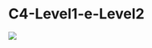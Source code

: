 # C4-Level1-e-Level2
[![](https://mermaid.ink/img/pako:eNqlVO-L2kAQ_VeGRagHIvGMXiL0g9qjFNpSTgqlBMpqJnFhsyu7m9NU_N87iVmNtfepEnDyMvPem9kfR7bRKbIZA1iGS60cHlyioPk54STCqrIOC2i_QSp4bngBmTbwFV0mxcHnP1OG2Rlh8ddClyrlpuqvgwEkrE0EDyfsAY6-DOAbGqtVf1Napws0827JsgVhnrAan4NPg71wW-DeBRRYrIloK3ZEfyXvRpe4E7YN9s9_8xvxlTPIC6HyNqm1IKXeWygtqYHTYJssKPSrQAtcpUBfKLyxcSuzWNzKaPO3SI0Rm9sipNxx0BlwKZv3Tb0UygF_5ULyNa2RUH4K7ywsKV3qfPjPKZx88IKyO_BL97Vy3Y6974c6Jpcd2prDF4LnWCyg9v8Rne26JWNC0aYpuBNadahasuuKfN9Rw_gssaCylaskdo32MuJbaqnN-4Ttt8JhPa_eOvdYbrA6Q9qkaDxsMO04P2uQ_zv-6zbo1fvdl69leRaSQuEdqLPMovtB0ORtkSvzdQ_8t8Yb0_vMK10SscpE3u9twtWW7_CTetF7qh81fJvQn8YO_sAGjOZQcJHSndAc0YTRKhbkYUZhihkvpUtYok6UykunV5XasJkzJQ6Y0WW-ZbOMS0tvZWPlw_nCuKA7rn5qXfgSemWzIzuw2WgcD8PpYzCeBo9hFE3jAasInYyHQRRPplEUhkEwnjydBux3QxAM4ziKx-HkKR7RE46oAlNBB-fL-U5rrrbTH_ookCc?type=png)](https://mermaid.live/edit#pako:eNqlVO-L2kAQ_VeGRagHIvGMXiL0g9qjFNpSTgqlBMpqJnFhsyu7m9NU_N87iVmNtfepEnDyMvPem9kfR7bRKbIZA1iGS60cHlyioPk54STCqrIOC2i_QSp4bngBmTbwFV0mxcHnP1OG2Rlh8ddClyrlpuqvgwEkrE0EDyfsAY6-DOAbGqtVf1Napws0827JsgVhnrAan4NPg71wW-DeBRRYrIloK3ZEfyXvRpe4E7YN9s9_8xvxlTPIC6HyNqm1IKXeWygtqYHTYJssKPSrQAtcpUBfKLyxcSuzWNzKaPO3SI0Rm9sipNxx0BlwKZv3Tb0UygF_5ULyNa2RUH4K7ywsKV3qfPjPKZx88IKyO_BL97Vy3Y6974c6Jpcd2prDF4LnWCyg9v8Rne26JWNC0aYpuBNadahasuuKfN9Rw_gssaCylaskdo32MuJbaqnN-4Ttt8JhPa_eOvdYbrA6Q9qkaDxsMO04P2uQ_zv-6zbo1fvdl69leRaSQuEdqLPMovtB0ORtkSvzdQ_8t8Yb0_vMK10SscpE3u9twtWW7_CTetF7qh81fJvQn8YO_sAGjOZQcJHSndAc0YTRKhbkYUZhihkvpUtYok6UykunV5XasJkzJQ6Y0WW-ZbOMS0tvZWPlw_nCuKA7rn5qXfgSemWzIzuw2WgcD8PpYzCeBo9hFE3jAasInYyHQRRPplEUhkEwnjydBux3QxAM4ziKx-HkKR7RE46oAlNBB-fL-U5rrrbTH_ookCc)
